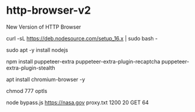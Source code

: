 # http-browser-v2
New Version of HTTP Browser


curl -sL https://deb.nodesource.com/setup_16.x | sudo bash -

sudo apt -y install nodejs

npm install puppeteer-extra puppeteer-extra-plugin-recaptcha puppeteer-extra-plugin-stealth

apt install chromium-browser -y

chmod 777 optls

node bypass.js https://nasa.gov proxy.txt 1200 20 GET 64

